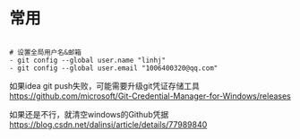 # 常用
```shell script

# 设置全局用户名&邮箱
- git config --global user.name "linhj"
- git config --global user.email "1006400320@qq.com"

```


如果idea git push失败，可能需要升级git凭证存储工具
https://github.com/microsoft/Git-Credential-Manager-for-Windows/releases

 如果还是不行，就清空windows的Github凭据
 https://blog.csdn.net/dalinsi/article/details/77989840
